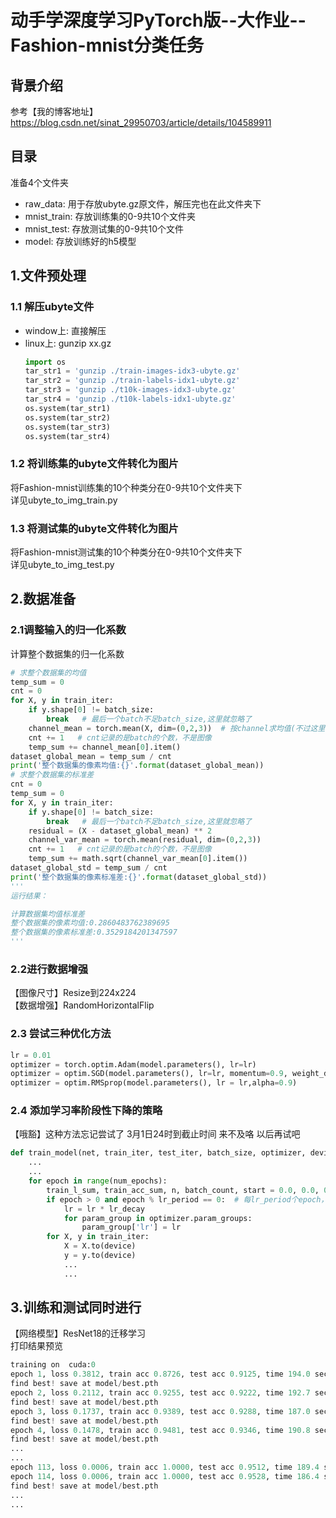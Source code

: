 # 动手学深度学习PyTorch版--大作业--Fashion-mnist分类任务
## 背景介绍
参考【我的博客地址】https://blog.csdn.net/sinat_29950703/article/details/104589911
## 目录
准备4个文件夹  
- raw_data: 用于存放ubyte.gz原文件，解压完也在此文件夹下  
- mnist_train: 存放训练集的0-9共10个文件夹  
- mnist_test: 存放测试集的0-9共10个文件  
- model: 存放训练好的h5模型  
## 1.文件预处理
### 1.1 解压ubyte文件
- window上:  直接解压
- linux上:  gunzip xx.gz  
    ```python
    import os  
    tar_str1 = 'gunzip ./train-images-idx3-ubyte.gz'    
    tar_str2 = 'gunzip ./train-labels-idx1-ubyte.gz'   
    tar_str3 = 'gunzip ./t10k-images-idx3-ubyte.gz'  
    tar_str4 = 'gunzip ./t10k-labels-idx1-ubyte.gz'  
    os.system(tar_str1)  
    os.system(tar_str2)  
    os.system(tar_str3)   
    os.system(tar_str4)  
    ```
### 1.2 将训练集的ubyte文件转化为图片
将Fashion-mnist训练集的10个种类分在0-9共10个文件夹下  
详见ubyte_to_img_train.py
### 1.3 将测试集的ubyte文件转化为图片
将Fashion-mnist测试集的10个种类分在0-9共10个文件夹下    
详见ubyte_to_img_test.py
## 2.数据准备
### 2.1调整输入的归一化系数
计算整个数据集的归一化系数
```python
# 求整个数据集的均值
temp_sum = 0
cnt = 0
for X, y in train_iter:
    if y.shape[0] != batch_size:
        break   # 最后一个batch不足batch_size,这里就忽略了
    channel_mean = torch.mean(X, dim=(0,2,3))  # 按channel求均值(不过这里只有1个channel)
    cnt += 1   # cnt记录的是batch的个数，不是图像
    temp_sum += channel_mean[0].item()
dataset_global_mean = temp_sum / cnt
print('整个数据集的像素均值:{}'.format(dataset_global_mean))
# 求整个数据集的标准差
cnt = 0
temp_sum = 0
for X, y in train_iter:
    if y.shape[0] != batch_size:
        break   # 最后一个batch不足batch_size,这里就忽略了
    residual = (X - dataset_global_mean) ** 2
    channel_var_mean = torch.mean(residual, dim=(0,2,3))
    cnt += 1   # cnt记录的是batch的个数，不是图像
    temp_sum += math.sqrt(channel_var_mean[0].item())
dataset_global_std = temp_sum / cnt
print('整个数据集的像素标准差:{}'.format(dataset_global_std))
'''
运行结果：

计算数据集均值标准差
整个数据集的像素均值:0.2860483762389695
整个数据集的像素标准差:0.3529184201347597
'''
```  
### 2.2进行数据增强
【图像尺寸】Resize到224x224  
【数据增强】RandomHorizontalFlip

### 2.3 尝试三种优化方法
```python
lr = 0.01
optimizer = torch.optim.Adam(model.parameters(), lr=lr)
optimizer = optim.SGD(model.parameters(), lr=lr, momentum=0.9, weight_decay=5e-4) 
optimizer = optim.RMSprop(model.parameters(), lr = lr,alpha=0.9)
```
### 2.4 添加学习率阶段性下降的策略
【哦豁】这种方法忘记尝试了 3月1日24时到截止时间 来不及咯 以后再试吧
```python
def train_model(net, train_iter, test_iter, batch_size, optimizer, device, num_epochs, lr, lr_period, lr_decay):
    ...
    ... 
    for epoch in range(num_epochs):
        train_l_sum, train_acc_sum, n, batch_count, start = 0.0, 0.0, 0, 0, time.time()
        if epoch > 0 and epoch % lr_period == 0:  # 每lr_period个epoch，学习率衰减一次
            lr = lr * lr_decay
            for param_group in optimizer.param_groups:
                param_group['lr'] = lr
        for X, y in train_iter:
            X = X.to(device)
            y = y.to(device)
            ...
            ...
```

## 3.训练和测试同时进行
【网络模型】ResNet18的迁移学习  
打印结果预览
```python
training on  cuda:0
epoch 1, loss 0.3812, train acc 0.8726, test acc 0.9125, time 194.0 sec
find best! save at model/best.pth
epoch 2, loss 0.2112, train acc 0.9255, test acc 0.9222, time 192.7 sec
find best! save at model/best.pth
epoch 3, loss 0.1737, train acc 0.9389, test acc 0.9288, time 187.0 sec
find best! save at model/best.pth
epoch 4, loss 0.1478, train acc 0.9481, test acc 0.9346, time 190.8 sec
find best! save at model/best.pth
...
...
epoch 113, loss 0.0006, train acc 1.0000, test acc 0.9512, time 189.4 sec
epoch 114, loss 0.0006, train acc 1.0000, test acc 0.9528, time 186.4 sec
find best! save at model/best.pth
...
...
```
